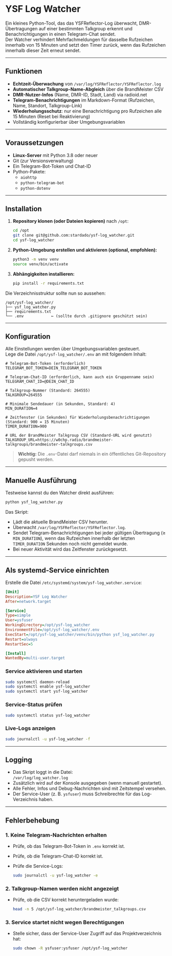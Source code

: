 
# YSF Log Watcher

Ein kleines Python-Tool, das das YSFReflector-Log überwacht, DMR-Übertragungen auf einer bestimmten Talkgroup erkennt und Benachrichtigungen in einen Telegram-Chat sendet.  
Der Watcher verhindert Mehrfachmeldungen für dasselbe Rufzeichen innerhalb von 15 Minuten und setzt den Timer zurück, wenn das Rufzeichen innerhalb dieser Zeit erneut sendet.

---

## Funktionen

- **Echtzeit-Überwachung** von `/var/log/YSFReflector/YSFReflector.log`
- **Automatischer Talkgroup-Name-Abgleich** über die BrandMeister CSV
- **DMR-Nutzer-Infos** (Name, DMR-ID, Stadt, Land) via radioid.net
- **Telegram-Benachrichtigungen** im Markdown-Format (Rufzeichen, Name, Standort, Talkgroup-Link)
- **Wiederholungsschutz**: nur eine Benachrichtigung pro Rufzeichen alle 15 Minuten (Reset bei Reaktivierung)
- Vollständig konfigurierbar über Umgebungsvariablen

---

## Voraussetzungen

- **Linux-Server** mit Python 3.8 oder neuer
- Git (zur Versionsverwaltung)
- Ein Telegram-Bot-Token und Chat-ID
- Python-Pakete:
  - `aiohttp`
  - `python-telegram-bot`
  - `python-dotenv`

---

## Installation

1. **Repository klonen (oder Dateien kopieren)** nach `/opt`:

   ```bash
   cd /opt
   git clone git@github.com:stardado/ysf-log_watcher.git
   cd ysf-log_watcher
   ```

2. **Python-Umgebung erstellen und aktivieren (optional, empfohlen):**

   ```bash
   python3 -m venv venv
   source venv/bin/activate
   ```

3. **Abhängigkeiten installieren:**

   ```bash
   pip install -r requirements.txt
   ```

Die Verzeichnisstruktur sollte nun so aussehen:

```
/opt/ysf-log_watcher/
├── ysf_log_watcher.py
├── requirements.txt
└── .env            ← (sollte durch .gitignore geschützt sein)
```

---

## Konfiguration

Alle Einstellungen werden über Umgebungsvariablen gesteuert.  
Lege die Datei `/opt/ysf-log_watcher/.env` an mit folgendem Inhalt:

```dotenv
# Telegram-Bot-Token (erforderlich)
TELEGRAM_BOT_TOKEN=DEIN_TELEGRAM_BOT_TOKEN

# Telegram-Chat-ID (erforderlich, kann auch ein Gruppenname sein)
TELEGRAM_CHAT_ID=@DEIN_CHAT_ID

# Talkgroup-Nummer (Standard: 264555)
TALKGROUP=264555

# Minimale Sendedauer (in Sekunden, Standard: 4)
MIN_DURATION=4

# Zeitfenster (in Sekunden) für Wiederholungsbenachrichtigungen (Standard: 900 = 15 Minuten)
TIMER_DURATION=900

# URL der BrandMeister Talkgroup CSV (Standard-URL wird genutzt)
TALKGROUP_URL=https://w0chp.radio/brandmeister-talkgroups/brandmeister-talkgroups.csv
```

> **Wichtig:** Die `.env`-Datei darf niemals in ein öffentliches Git-Repository gepusht werden.

---

## Manuelle Ausführung

Testweise kannst du den Watcher direkt ausführen:

```bash
python ysf_log_watcher.py
```

Das Skript:
- Lädt die aktuelle BrandMeister CSV herunter.
- Überwacht `/var/log/YSFReflector/YSFReflector.log`.
- Sendet Telegram-Benachrichtigungen bei jeder gültigen Übertragung (≥ `MIN_DURATION`), wenn das Rufzeichen innerhalb der letzten `TIMER_DURATION` Sekunden noch nicht gemeldet wurde.  
- Bei neuer Aktivität wird das Zeitfenster zurückgesetzt.

---

## Als systemd-Service einrichten

Erstelle die Datei `/etc/systemd/system/ysf-log_watcher.service`:

```ini
[Unit]
Description=YSF Log Watcher
After=network.target

[Service]
Type=simple
User=ysfuser
WorkingDirectory=/opt/ysf-log_watcher
EnvironmentFile=/opt/ysf-log_watcher/.env
ExecStart=/opt/ysf-log_watcher/venv/bin/python ysf_log_watcher.py
Restart=always
RestartSec=5

[Install]
WantedBy=multi-user.target
```

### Service aktivieren und starten

```bash
sudo systemctl daemon-reload
sudo systemctl enable ysf-log_watcher
sudo systemctl start ysf-log_watcher
```

### Service-Status prüfen

```bash
sudo systemctl status ysf-log_watcher
```

### Live-Logs anzeigen

```bash
sudo journalctl -u ysf-log_watcher -f
```

---

## Logging

- Das Skript loggt in die Datei:  
  `/var/log/log_watcher.log`
- Zusätzlich wird auf der Konsole ausgegeben (wenn manuell gestartet).
- Alle Fehler, Infos und Debug-Nachrichten sind mit Zeitstempel versehen.
- Der Service-User (z. B. `ysfuser`) muss Schreibrechte für das Log-Verzeichnis haben.

---

## Fehlerbehebung

### 1. Keine Telegram-Nachrichten erhalten
- Prüfe, ob das Telegram-Bot-Token in `.env` korrekt ist.
- Prüfe, ob die Telegram-Chat-ID korrekt ist.
- Prüfe die Service-Logs:
  
  ```bash
  sudo journalctl -u ysf-log_watcher -e
  ```

### 2. Talkgroup-Namen werden nicht angezeigt
- Prüfe, ob die CSV korrekt heruntergeladen wurde:
  
  ```bash
  head -n 5 /opt/ysf-log_watcher/brandmeister_talkgroups.csv
  ```

### 3. Service startet nicht wegen Berechtigungen
- Stelle sicher, dass der Service-User Zugriff auf das Projektverzeichnis hat:

  ```bash
  sudo chown -R ysfuser:ysfuser /opt/ysf-log_watcher
  ```


